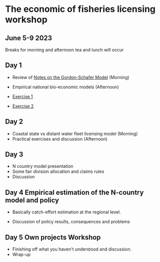 # The economic of fisheries licensing workshop 
## June 5-9 2023

Breaks for morning and afternoon tea and lunch will occur

## Day 1

- Review of [Notes on the Gordon-Schafer Model](https://github.com/fdd-eiu/afew/blob/main/notes-gordon-schaefer.pdf) (Morning)
- Empirical national bio-economic models (Afternoon)

- [Exercise 1](https://colab.research.google.com/drive/1nAZzOBbcJJpLnCGZwRA_QY-DtRvNYxLo?usp=sharing)
- [Exercise 2](https://colab.research.google.com/drive/1Whcl_O0Wf4eFO94iRNn5VJbzNF89MlUb?usp=sharing)

## Day 2

- Coastal state vs distant water fleet licensing model (Morning)
- Practical exercises and discussion (Afternoon)

## Day 3

- N country model presentation
- Some fair division allocation and claims rules
- Discussion

## Day 4 Empirical estimation of the N-country model and policy

- Basically catch-effort estimation at the regional level.

- Discussion of policy results, consequences and problems

## Day 5 Own projects Workshop 

- Finishing off what you haven't understood and discussion.
- Wrap-up

